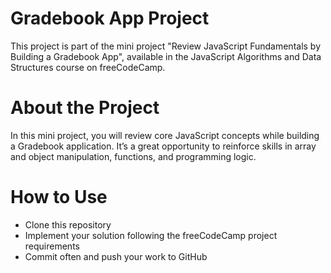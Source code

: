 # Gradebook App Project

This project is part of the mini project "Review JavaScript Fundamentals by Building a Gradebook App", available in the JavaScript Algorithms and Data Structures course on freeCodeCamp.

# About the Project

In this mini project, you will review core JavaScript concepts while building a Gradebook application. It’s a great opportunity to reinforce skills in array and object manipulation, functions, and programming logic.

# How to Use
* Clone this repository
* Implement your solution following the freeCodeCamp project requirements
* Commit often and push your work to GitHub
